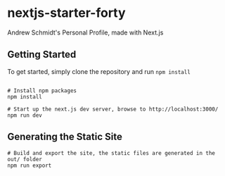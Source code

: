 # nextjs-starter-forty
Andrew Schmidt's Personal Profile, made with Next.js


## Getting Started

To get started, simply clone the repository and run `npm install`

```

# Install npm packages
npm install

# Start up the next.js dev server, browse to http://localhost:3000/
npm run dev
```

## Generating the Static Site

```
# Build and export the site, the static files are generated in the out/ folder
npm run export
```
